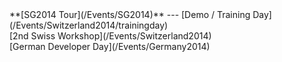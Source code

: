 <div class='linkbox'>
**[SG2014 Tour](/Events/SG2014)**
---
[Demo / Training Day](/Events/Switzerland2014/trainingday)<br />
[2nd Swiss Workshop](/Events/Switzerland2014)<br />
[German Developer Day](/Events/Germany2014)<br />
</div>
